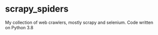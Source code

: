 # scrapy_spiders
My collection of web crawlers, mostly scrapy and selenium. Code written on Python 3.8
